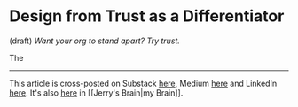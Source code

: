 # Design from Trust as a Differentiator
 (draft) 
*Want your org to stand apart? Try trust.* 

The 

--- 
This article is cross-posted on Substack [here](), Medium [here]() and LinkedIn [here](). It's also [here]() in [[Jerry's Brain|my Brain]]. 